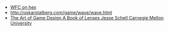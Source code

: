 - [WFC on hex](boristhebrave.github.io/DeBroglie)
- http://oskarstalberg.com/game/wave/wave.html
- [ The Art of Game Design
A Book of Lenses
Jesse Schell Carnegie Mellon University](http://www.sg4adults.eu/files/art-game-design.pdf)
